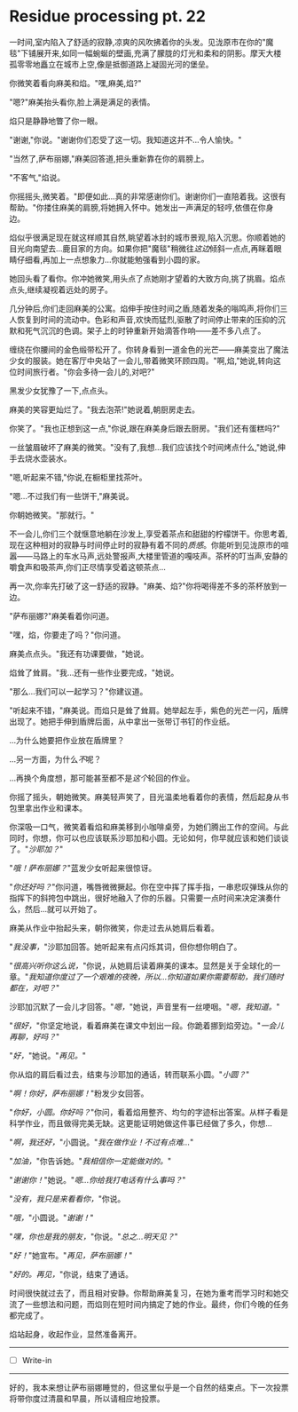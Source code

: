 # Residue processing pt. 22

一时间,室内陷入了舒适的寂静,凉爽的风吹拂着你的头发。见泷原市在你的"魔毯"下铺展开来,如同一幅蜿蜒的壁画,充满了朦胧的灯光和柔和的阴影。摩天大楼孤零零地矗立在城市上空,像是抵御道路上凝固光河的堡垒。

你微笑着看向麻美和焰。"嘿,麻美,焰?"

"嗯?"麻美抬头看你,脸上满是满足的表情。

焰只是静静地瞥了你一眼。

"谢谢,"你说。"谢谢你们忍受了这一切。我知道这并不...令人愉快。"

"当然了,萨布丽娜,"麻美回答道,把头重新靠在你的肩膀上。
  
"不客气,"焰说。

你摇摇头,微笑着。"即便如此...真的非常感谢你们。谢谢你们一直陪着我。这很有帮助。"你搂住麻美的肩膀,将她拥入怀中。她发出一声满足的轻哼,依偎在你身边。

焰似乎很满足现在就这样顺其自然,眺望着冰封的城市景观,陷入沉思。你顺着她的目光向南望去...鹿目家的方向。如果你把"魔毯"稍微往*这边*倾斜一点点,再眯着眼睛仔细看,再加上一点想象力...你就能勉强看到小圆的家。

她回头看了看你。你冲她微笑,用头点了点她刚才望着的大致方向,挑了挑眉。焰点点头,继续凝视着远处的房子。

几分钟后,你们走回麻美的公寓。焰伸手按住时间之盾,随着发条的嗡鸣声,将你们三人恢复到时间的流动中。色彩和声音,欢快而猛烈,驱散了时间停止带来的压抑的沉默和死气沉沉的色调。架子上的时钟重新开始滴答作响——差不多八点了。
  
缠绕在你腰间的金色缎带松开了。你转身看到一道金色的光芒——麻美变出了魔法少女的服装。她在客厅中央站了一会儿,带着微笑环顾四周。"啊,焰,"她说,转向这位时间旅行者。"你会多待一会儿的,对吧?"

黑发少女犹豫了一下,点点头。

麻美的笑容更灿烂了。"我去泡茶!"她说着,朝厨房走去。

你笑了。"我也正想到这一点,"你说,跟在麻美身后跟去厨房。"我们还有蛋糕吗?"
  
一丝皱眉破坏了麻美的微笑。"没有了,我想...我们应该找个时间烤点什么,"她说,伸手去烧水壶装水。

"嗯,听起来不错,"你说,在橱柜里找茶叶。
  
"嗯...不过我们有一些饼干,"麻美说。

你朝她微笑。"那就行。"

不一会儿,你们三个就惬意地躺在沙发上,享受着茶点和甜甜的柠檬饼干。你思考着,现在这种相对的寂静与时间停止时的寂静有着不同的*质感*。你能听到见泷原市的喧嚣——马路上的车水马声,远处警报声,大楼里管道的嘎吱声。茶杯的叮当声,安静的嚼食声和吸茶声,你们正尽情享受着这顿茶点...

再一次,你率先打破了这一舒适的寂静。"麻美、焰?"你将喝得差不多的茶杯放到一边。

"萨布丽娜?"麻美看着你问道。

"嘿，焰，你要走了吗？"你问道。

麻美点点头。"我还有功课要做，"她说。

焰耸了耸肩。"我...还有一些作业要完成，"她说。

"那么...我们可以一起学习？"你建议道。

"听起来不错，"麻美说。而焰只是耸了耸肩。她举起左手，紫色的光芒一闪，盾牌出现了。她把手伸到盾牌后面，从中拿出一张带订书钉的作业纸。

...为什么她要把作业放在盾牌里？

...另一方面，为什么*不*呢？

...再换个角度想，那可能甚至都不是*这个*轮回的作业。

你摇了摇头，朝她微笑。麻美轻声笑了，目光温柔地看着你的表情，然后起身从书包里拿出作业和课本。

你深吸一口气，微笑着看焰和麻美移到小咖啡桌旁，为她们腾出工作的空间。与此同时，你想，你可以也应该联系沙耶加和小圆。无论如何，你早就应该和她们谈谈了。"*沙耶加？*"

"*哦！萨布丽娜？*"蓝发少女听起来很惊讶。

"*你还好吗？*"你问道，嘴唇微微撅起。你在空中挥了挥手指，一串悲叹弹珠从你的指挥下的斜挎包中跳出，很好地融入了你的乐器。只需要一点时间来决定演奏什么，然后...就可以开始了。

麻美从作业中抬起头来，朝你微笑，你走过去从她肩后看着。

"*我没事，*"沙耶加回答。她听起来有点闪烁其词，但你想你明白了。

"*很高兴听你这么说，*"你说，从她肩后读着麻美的课本。显然是关于全球化的一章。"*我知道你度过了一个艰难的夜晚，所以...你知道如果你需要帮助，我们随时都在，对吧？*"

沙耶加沉默了一会儿才回答。"*嗯，*"她说，声音里有一丝哽咽。"*嗯，我知道。*"

"*很好，*"你坚定地说，看着麻美在课文中划出一段。你跪着挪到焰旁边。"*一会儿再聊，好吗？*"

"*好，*"她说。"*再见。*"

你从焰的肩后看过去，结束与沙耶加的通话，转而联系小圆。"*小圆？*"

"*啊！你好，萨布丽娜！*"粉发少女回答。

"*你好，小圆。你好吗？*"你问，看着焰用整齐、均匀的字迹标出答案。从样子看是科学作业，而且做得完美无缺。这更能证明她做这件事已经做了多久，你想...

"*啊，我还好，*"小圆说。"*我在做作业！不过有点难...*"

"*加油，*"你告诉她。"*我相信你一定能做对的。*"

"*谢谢你！*"她说。"*嗯...你给我打电话有什么事吗？*"

"*没有，我只是来看看你，*"你说。

"*哦，*"小圆说。"*谢谢！*"

"*嘿，你也是我的朋友，*"你说。"*总之...明天见？*"

"*好！*"她宣布。"*再见，萨布丽娜！*"

"*好的。再见，*"你说，结束了通话。

时间很快就过去了，而且相对安静。你帮助麻美复习，在她为重考而学习时和她交流了一些想法和问题，而焰则在短时间内搞定了她的作业。最终，你们今晚的任务都完成了。

焰站起身，收起作业，显然准备离开。

---

- [ ] Write-in

---

好的，我本来想让萨布丽娜睡觉的，但这里似乎是一个自然的结束点。下一次投票将带你度过清晨和早晨，所以请相应地投票。
